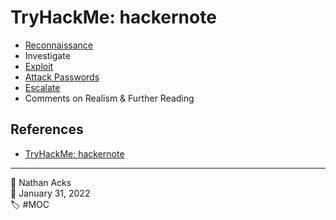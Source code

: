 # TryHackMe: hackernote

* [Reconnaissance](../log/2022-01-31-tryhackme-web-fundamentals-supplements.md)
* Investigate
* [Exploit](../log/2022-01-31-tryhackme-web-fundamentals-supplements.md)
* [Attack Passwords](../log/2022-01-31-tryhackme-web-fundamentals-supplements.md)
* [Escalate](../log/2022-01-31-tryhackme-web-fundamentals-supplements.md)
* Comments on Realism & Further Reading

## References

* [TryHackMe: hackernote](https://tryhackme.com/room/hackernote)

- - - -

👤 Nathan Acks  
📅 January 31, 2022  
🏷️ #MOC
